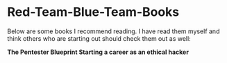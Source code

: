 # Red-Team-Blue-Team-Books

Below are some books I recommend reading. I have read them myself and think others who are starting out should check them out as well:

**The Pentester Blueprint Starting a career as an ethical hacker**
